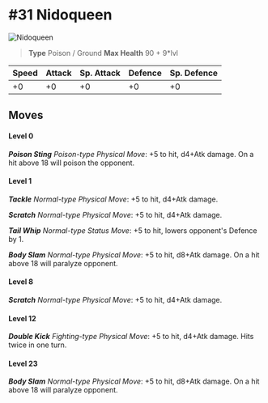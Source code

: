 # #31 Nidoqueen


![Nidoqueen](https://img.pokemondb.net/sprites/home/normal/1x/nidoqueen.png)

> **Type** Poison / Ground
> **Max Health** 90 + 9\*lvl

| Speed | Attack | Sp. Attack | Defence | Sp. Defence |
| ----- | ------ | ---------- | ------- | ----------- |
| +0 | +0 | +0 | +0 | +0 |

## Moves
#### Level 0

***Poison Sting** Poison-type Physical Move*: +5 to hit, d4+Atk damage. On a hit above 18 will poison the opponent.
#### Level 1

***Tackle** Normal-type Physical Move*: +5 to hit, d4+Atk damage. 

***Scratch** Normal-type Physical Move*: +5 to hit, d4+Atk damage. 

***Tail Whip** Normal-type Status Move*: +5 to hit, lowers opponent's Defence by 1.

***Body Slam** Normal-type Physical Move*: +5 to hit, d8+Atk damage. On a hit above 18 will paralyze opponent.
#### Level 8

***Scratch** Normal-type Physical Move*: +5 to hit, d4+Atk damage. 
#### Level 12

***Double Kick** Fighting-type Physical Move*: +5 to hit, d4+Atk damage. Hits twice in one turn.
#### Level 23

***Body Slam** Normal-type Physical Move*: +5 to hit, d8+Atk damage. On a hit above 18 will paralyze opponent.

